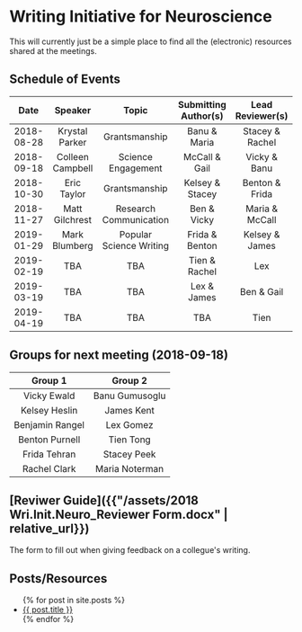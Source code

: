 # Writing Initiative for Neuroscience

This will currently just be a simple place to find all the (electronic) resources shared at the meetings.

## Schedule of Events

|    Date    |      Speaker     |          Topic          | Submitting Author(s) | Lead Reviewer(s) |
|:----------:|:----------------:|:-----------------------:|:--------------------:|:----------------:|
| 2018-08-28 |  Krystal Parker  |      Grantsmanship      |     Banu & Maria     |  Stacey & Rachel |
| 2018-09-18 | Colleen Campbell |    Science Engagement   |     McCall & Gail    |   Vicky & Banu   |
| 2018-10-30 |    Eric Taylor   |      Grantsmanship      |    Kelsey & Stacey   |  Benton & Frida  |
| 2018-11-27 |  Matt Gilchrest  |  Research Communication |      Ben & Vicky     |  Maria & McCall  |
| 2019-01-29 |   Mark Blumberg  | Popular Science Writing |    Frida & Benton    |  Kelsey & James  |
| 2019-02-19 |        TBA       |           TBA           |     Tien & Rachel    |        Lex       |
| 2019-03-19 |        TBA       |           TBA           |      Lex & James     |    Ben & Gail    |
| 2019-04-19 |        TBA       |           TBA           |          TBA         |       Tien       |

## Groups for next meeting (2018-09-18)

|    Group 1    |    Group 2    |
|:-------------:|:-------------:|
|Vicky Ewald    |Banu Gumusoglu |
|Kelsey Heslin  |James Kent     |
|Benjamin Rangel|Lex Gomez      |
|Benton Purnell |Tien Tong      |
|Frida Tehran   |Stacey Peek    |
|Rachel Clark   |Maria Noterman |

## [Reviwer Guide]({{"/assets/2018 Wri.Init.Neuro_Reviewer Form.docx" | relative_url}})

The form to fill out when giving feedback on a collegue's writing.

## Posts/Resources

<ul>
  {% for post in site.posts %}
    <li>
      <a href="{{ post.url | relative_url }}">{{ post.title }}</a>
    </li>
  {% endfor %}
</ul>